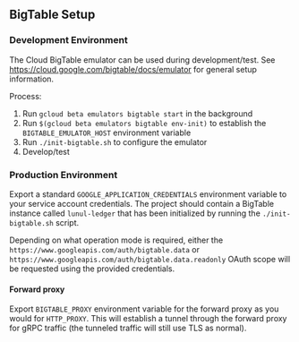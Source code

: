 
## BigTable Setup

### Development Environment
The Cloud BigTable emulator can be used during development/test.  See
https://cloud.google.com/bigtable/docs/emulator for general setup information.

Process:
1. Run `gcloud beta emulators bigtable start` in the background
2. Run `$(gcloud beta emulators bigtable env-init)` to establish the `BIGTABLE_EMULATOR_HOST` environment variable
3. Run `./init-bigtable.sh` to configure the emulator
4. Develop/test

### Production Environment
Export a standard `GOOGLE_APPLICATION_CREDENTIALS` environment variable to your
service account credentials.  The project should contain a BigTable instance
called `lunul-ledger` that has been initialized by running the `./init-bigtable.sh` script.

Depending on what operation mode is required, either the
`https://www.googleapis.com/auth/bigtable.data` or
`https://www.googleapis.com/auth/bigtable.data.readonly` OAuth scope will be
requested using the provided credentials.

#### Forward proxy
Export `BIGTABLE_PROXY` environment variable for the forward proxy as you would
for `HTTP_PROXY`. This will establish a tunnel through the forward proxy for
gRPC traffic (the tunneled traffic will still use TLS as normal).
